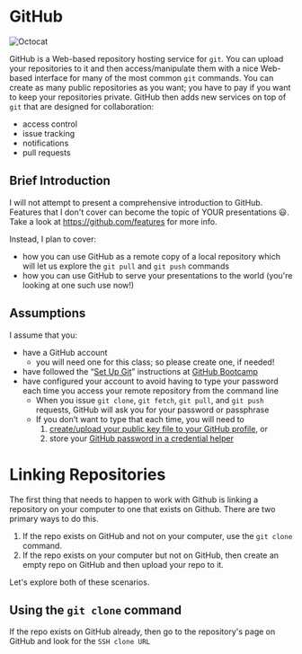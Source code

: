 # GitHub

![Octocat](https://github.com/kenbod/markdown_github_01/blob/master/resources/Octocat.png "GitHub's Mascot")

GitHub is a Web-based repository hosting service for `git`. You can upload your repositories to it and then
access/manipulate them with a nice Web-based interface for many of the most common `git` commands. You
can create as many public repositories as you want; you have to pay if you want to keep your repositories private.
GitHub then adds new services on top of `git` that are designed for collaboration:

* access control
* issue tracking
* notifications
* pull requests

## Brief Introduction

I will not attempt to present a comprehensive introduction to GitHub. Features that I don't cover can become the topic of YOUR presentations :smiley:. Take a look at <https://github.com/features> for more info.

Instead, I plan to cover:

* how you can use GitHub as a remote copy of a local repository which will let us explore the `git pull` and `git push` commands
* how you can use GitHub to serve your presentations to the world (you're looking at one such use now!)

## Assumptions

I assume that you:

* have a GitHub account
    * you will need one for this class; so please create one, if needed!
* have followed the <q>[Set Up Git](https://help.github.com/articles/set-up-git/)</q> instructions at [GitHub Bootcamp](https://help.github.com/categories/bootcamp/)
* have configured your account to avoid having to type your password each time you access your remote repository from the command line
    * When you issue `git clone`, `git fetch`, `git pull`, and `git push` requests, GitHub will ask you for your password or passphrase
    * If you don’t want to type that each time, you will need to
        1. [create/upload your public key file to your GitHub profile](https://help.github.com/articles/generating-ssh-keys/), or
        2. store your [GitHub password in a credential helper](https://help.github.com/articles/caching-your-github-password-in-git/)

# Linking Repositories

The first thing that needs to happen to work with Github is linking a repository on your computer to one that exists on Github. There are two primary ways to do this.

1. If the repo exists on GitHub and not on your computer, use the `git clone` command.
2. If the repo exists on your computer but not on GitHub, then create an empty repo on GitHub and then upload your repo to it.

Let's explore both of these scenarios.

## Using the `git clone` command

If the repo exists on GitHub already, then go to the repository's page on GitHub and look for the `SSH clone URL`


